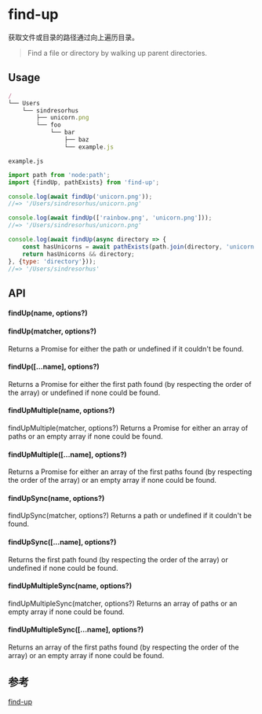 # find-up
获取文件或目录的路径通过向上遍历目录。

> Find a file or directory by walking up parent directories.

## Usage
```js
/
└── Users
    └── sindresorhus
        ├── unicorn.png
        └── foo
            └── bar
                ├── baz
                └── example.js
```

`example.js`  
```js
import path from 'node:path';
import {findUp, pathExists} from 'find-up';

console.log(await findUp('unicorn.png'));
//=> '/Users/sindresorhus/unicorn.png'

console.log(await findUp(['rainbow.png', 'unicorn.png']));
//=> '/Users/sindresorhus/unicorn.png'

console.log(await findUp(async directory => {
	const hasUnicorns = await pathExists(path.join(directory, 'unicorn.png'));
	return hasUnicorns && directory;
}, {type: 'directory'}));
//=> '/Users/sindresorhus'
```

## API
#### findUp(name, options?)
#### findUp(matcher, options?)
Returns a Promise for either the path or undefined if it couldn't be found.

#### findUp([...name], options?)
Returns a Promise for either the first path found (by respecting the order of the array) or undefined if none could be found.

#### findUpMultiple(name, options?)
findUpMultiple(matcher, options?)
Returns a Promise for either an array of paths or an empty array if none could be found.

#### findUpMultiple([...name], options?)
Returns a Promise for either an array of the first paths found (by respecting the order of the array) or an empty array if none could be found.

#### findUpSync(name, options?)
findUpSync(matcher, options?)
Returns a path or undefined if it couldn't be found.

#### findUpSync([...name], options?)
Returns the first path found (by respecting the order of the array) or undefined if none could be found.

#### findUpMultipleSync(name, options?)
findUpMultipleSync(matcher, options?)
Returns an array of paths or an empty array if none could be found.

#### findUpMultipleSync([...name], options?)
Returns an array of the first paths found (by respecting the order of the array) or an empty array if none could be found.

## 参考
[find-up](https://www.npmjs.com/package/find-up)